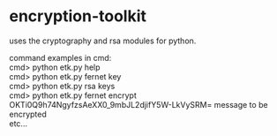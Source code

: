 # encryption-toolkit

uses the cryptography and rsa modules for python.

command examples in cmd:<br>
cmd> python etk.py help<br>
cmd> python etk.py fernet key<br>
cmd> python etk.py rsa keys<br>
cmd> python etk.py fernet encrypt OKTi0Q9h74NgyfzsAeXX0_9mbJL2djifY5W-LkVySRM= message to be encrypted<br>
etc...
